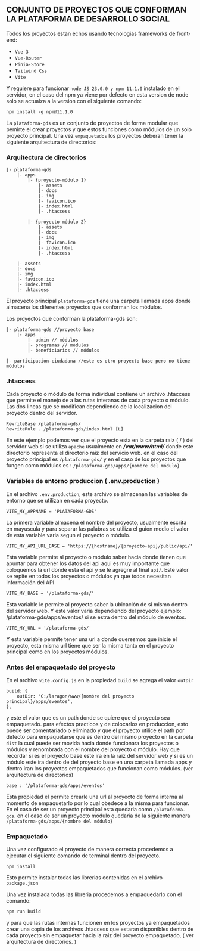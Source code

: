 ## CONJUNTO DE PROYECTOS QUE CONFORMAN LA PLATAFORMA DE DESARROLLO SOCIAL

Todos los proyectos estan echos usando tecnologias frameworks de front-end:

- `Vue 3`
- `Vue-Router`
- `Pinia-Store`
- `Tailwind Css`
- `Vite`

Y requiere para funcionar `node JS 23.0.0 y npm 11.1.0` instalado en el servidor, en el caso del npm ya viene por defecto en esta version de node solo se actualza a la version con el siguiente comando:

    npm install -g npm@11.1.0

La `plataforma-gds` es un conjunto de proyectos de forma modular que pemirte el crear proyectos y que estos funciones como módulos de un solo proyecto principal. Una vez `empaquetados` los proyectos deberan tener la siguiente arquitectura de directorios:

### Arquitectura de directorios

```
|- plataforma-gds
    |- apps
        |- {proyecto-módulo 1}
            |- assets
            |- docs
            |- img
            |- favicon.ico
            |- index.html
            |- .htaccess

        |- {proyecto-módulo 2}
            |- assets
            |- docs
            |- img
            |- favicon.ico
            |- index.html
            |- .htaccess

    |- assets
    |- docs
    |- img
    |- favicon.ico
    |- index.html
    |- .htaccess
```
El proyecto principal `plataforma-gds` tiene una carpeta llamada apps donde almacena los diferentes proyectos que conforman los módulos.

Los proyectos que conforman la plataforma-gds son:

    |- plataforma-gds //proyecto base
        |- apps
            |- admin // módulos
            |- programas // módulos
            |- beneficiarios // módulos

    |- participacion-ciudadana //este es otro proyecto base pero no tiene módulos

### .htaccess
Cada proyecto o módulo de forma individual contiene un archivo .htaccess que permite el manejo de a las rutas interanas de cada proyecto o módulo. Las dos lineas que se modifican dependiendo de la localizacion del proyecto dentro del servidor.

    RewriteBase /plataforma-gds/
    RewriteRule . /plataforma-gds/index.html [L]

En este ejemplo podemos ver que el proyecto esta en la carpeta raiz ( / ) del servidor web si se utiliza `apache` usualmente en ***/var/www/html/*** donde este directorio representa el directorio raiz del servicio web. en el caso del proyecto principal es `/plataforma-gds/` y en el caso de los proyectos que fungen como módulos es : `/plataforma-gds/apps/{nombre del módulo}`

### Variables de entorno produccion ( .env.production )

En el archivo `.env.production`,  este archivo se almacenan las variables de entorno que se utilizan en cada proyecto.

    VITE_MY_APPNAME = 'PLATAFORMA-GDS'

La primera variable almacena el nombre del proyecto, usualmente escrita en mayuscula y para separar las palabras se utiliza el guion medio el valor de esta variable varia segun el proyecto o módulo.

    VITE_MY_API_URL_BASE = 'https://{hostname}/{proyecto-api}/public/api/'

Esta variable permite al proyecto o módulo saber hacia donde tienen que apuntar para obtener los datos del api aqui es muy importante que coloquemos la url donde esta el api y se le agregre al final `api/`. Este valor se repite en todos los proyectos o módulos ya que todos necesitan información del API

    VITE_MY_BASE = '/plataforma-gds/'

Esta variable le permite al proyecto saber la ubicación de si mismo dentro del servidor web. Y este valor varia dependiendo del proyecto ejemplo: /plataforma-gds/apps/eventos/ si se estra dentro del módulo de eventos.

    VITE_MY_URL = '/plataforma-gds/'

Y esta variable permite tener una url a donde queresmos que inicie el proyecto, esta misma url tiene que ser la misma tanto en el proyecto principal como en los proyectos módulos.

### Antes del empaquetado del proyecto

En el archivo `vite.config.js` en la propiedad `build` se agrega el valor `outDir` 

    build: {
        outDir: 'C:/laragon/www/{nombre del proyecto principal}/apps/eventos',
    },

y este el valor que es un path donde se quiere que el proyecto sea empaquetado. para efectos practicos y de colocarlos en produccion, esto puede ser comentariado o eliminado y que el proyecto utilice el path por defecto para empaquetarse que es dentro del mismo proyecto en la carpeta `dist` la cual puede ser movida hacia donde funcionara los proyectos o módulos y renombrada con el nombre del proyecto o módulo. Hay que recordar si es el proyecto base este ira en la raiz del servidor web y si es un módulo este ira dentro de del proyecto base en una carpeta llamada apps y dentro iran los proyectos empaquetados que funcionan como módulos. (ver arquitectura de directorios)

    base : '/plataforma-gds/apps/eventos'

Esta propiedad el permite crearle una url al proyecto de forma interna 
al momento de empaquetarlo por lo cual obedece a la misma para funcionar. En el caso de ser un proyecto principal esta quedaria como  `/plataforma-gds`. en el caso de ser un proyecto módulo quedaria de la siguiente manera `/plataforma-gds/apps/{nombre del módulo}`

### Empaquetado
Una vez configurado el proyecto de manera correcta procedemos a ejecutar el siguiente comando de terminal dentro del proyecto.

    npm install

Esto permite instalar todas las librerias contenidas en el archivo `package.json`

Una vez instalada todas las libreria procedemos a empaquedarlo con el comando:

    npm run build

y para que las rutas internas funcionen en los proyectos ya empaquetados crear una copia de los archivos .htaccess que estaran disponibles dentro de cada proyecto sin empaquetar hacia la raiz del proyecto empaquetado, ( ver arquitectura de directorios. )






